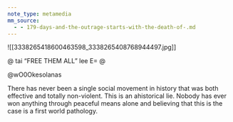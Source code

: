 ```yaml
---
note_type: metamedia
mm_source:
  - - 179-days-and-the-outrage-starts-with-the-death-of-.md
---
```


![[3338265418600463598_3338265408768944497.jpg]]

@ tai “FREE THEM ALL” lee E= @

@wO0Okesolanas

There has never been a single social movement in
history that was both effective and totally non-violent.
This is an ahistorical lie. Nobody has ever won
anything through peaceful means alone and believing
that this is the case is a first world pathology.

